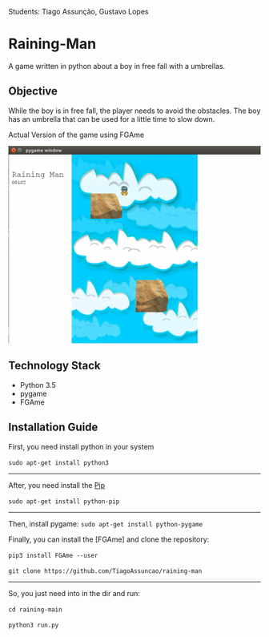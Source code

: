 Students: Tiago Assunção, Gustavo Lopes

# Raining-Man
A game written in python about a boy in free fall with a umbrellas.

## Objective
While the boy is in free fall, the player needs to avoid the
obstacles. The boy has an umbrella that can be used for a little
time to slow down.

Actual Version of the game using FGAme

![Raining Main img](https://raw.githubusercontent.com/TiagoAssuncao/raining-man/master/images/jogo_new.png)

## Technology Stack
* Python 3.5
* pygame
* FGAme

## Installation Guide
First, you need install python in your system

`sudo apt-get install python3`

***

After, you need install the [Pip](https://pypi.python.org/pypi/pip)

`sudo apt-get install python-pip`

***

Then, install pygame:
	`sudo apt-get install python-pygame`

Finally, you can install the [FGAme] and clone the repository:

`pip3 install FGAme --user`

`git clone https://github.com/TiagoAssuncao/raining-man`

***

So, you just need into in the dir and run:

`cd raining-main`

`python3 run.py`
